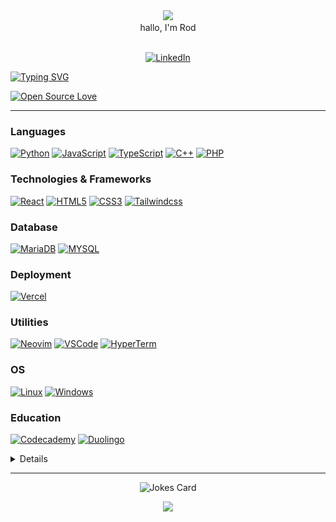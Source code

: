 <!-- SOURCE FOR BADGES :  https://dev.to/envoy_/150-badges-for-github-pnk#skills -->

<div align="center"> <img src="https://media.giphy.com/media/hvRJCLFzcasrR4ia7z/giphy.gif" width="50px"> <br /> hallo, I'm Rod
</div> 
<br />
<p align="center">
  <a href="https://www.linkedin.com/in/rod-lester-m-75a092208/">
      <img src="https://img.shields.io/badge/LinkedIn-blue?style=flat-square&logo=linkedin" alt="LinkedIn">
  </a>
</p>

<!-- ABOUT ME -->

<!--
`About me`

- :globe_with_meridians: Biotech enthusiast.
- :briefcase: I’m currently crawling through data analytics, web development, minicontrollers, and electronics.
- :recycle: I incorporate the [17 Sustainable Development Goals](https://sdgs.un.org/goals) with my projects!
- :email: Reach me
  - :trident: [LinkedIn](https://www.linkedin.com/in/rod-lester-m-75a092208/)
-->

[![Typing SVG](https://readme-typing-svg.demolab.com?font=Georgia&duration=2000&pause=100&multiline=true&width=500&height=80&lines=Rod+Lester+Moreno;Student+%7C+Aspiring+Bioengineer;AI+%7C+Computer+Vision+%7C+Electronics)](https://git.io/typing-svg)

[![Open Source Love](https://firstcontributions.github.io/open-source-badges/badges/open-source-v1/open-source.png)](https://github.com/firstcontributions/open-source-badges)

---

### Languages
[![Python](https://img.shields.io/badge/python-black?style=for-the-badge&logo=python)](https://github.com/BlackMoFan)
[![JavaScript](https://img.shields.io/badge/javascript-black?style=for-the-badge&logo=javascript)](https://github.com/BlackMoFan)
[![TypeScript](https://img.shields.io/badge/TypeScript-black?style=for-the-badge&logo=typescript&logoColor=blue)](https://github.com/BlackMoFan)
[![C++](https://img.shields.io/badge/c++-black?style=for-the-badge&logo=cplusplus)](https://github.com/BlackMoFan)
[![PHP](https://img.shields.io/badge/PHP-black?style=for-the-badge&logo=php&logoColor=white)](https://github.com/BlackMoFan)

### Technologies & Frameworks
[![React](https://img.shields.io/badge/react-black?style=for-the-badge&logo=react)](https://github.com/BlackMoFan)
[![HTML5](https://img.shields.io/badge/html5-black?style=for-the-badge&logo=html5)](https://github.com/BlackMoFan)
[![CSS3](https://img.shields.io/badge/css3-black?style=for-the-badge&logo=css3)](https://github.com/BlackMoFan)
[![Tailwindcss](https://img.shields.io/badge/Tailwind_CSS-black?style=for-the-badge&logo=tailwind-css&logoColor=white)](https://github.com/BlackMoFan)

### Database
[![MariaDB](https://img.shields.io/badge/MariaDB-black?style=for-the-badge&logo=mariadb&logoColor=white)](https://github.com/BlackMoFan)
[![MYSQL](https://img.shields.io/badge/MySQL-black?style=for-the-badge&logo=mysql&logoColor=white)](https://github.com/BlackMoFan)

### Deployment
[![Vercel](https://img.shields.io/badge/Vercel-000000?style=for-the-badge&logo=vercel&logoColor=white)](https://github.com/BlackMoFan)

### Utilities
[![Neovim](https://img.shields.io/badge/NeoVim-%2357A143.svg?&style=for-the-badge&logo=neovim&logoColor=white)](https://github.com/BlackMoFan)
[![VSCode](https://img.shields.io/badge/Visual_Studio_Code-0078D4?style=for-the-badge&logo=visual%20studio%20code&logoColor=white)](https://github.com/BlackMoFan)
[![HyperTerm](https://img.shields.io/badge/Hyper-000000?style=for-the-badge&logo=hyper&logoColor=white)](https://github.com/BlackMoFan)

### OS
[![Linux](https://img.shields.io/badge/linux-black?style=for-the-badge&logo=Linux)](https://github.com/BlackMoFan)
[![Windows](https://img.shields.io/badge/Windows-black?style=for-the-badge&logo=Windows)](https://github.com/BlackMoFan)

### Education
[![Codecademy](https://img.shields.io/badge/Codecademy-FFF0E5?style=for-the-badge&logo=codecademy&logoColor=303347)](https://github.com/BlackMoFan)
[![Duolingo](https://img.shields.io/badge/Duolingo-58CC02?style=for-the-badge&logo=Duolingo&logoColor=white)](https://github.com/BlackMoFan)


<details>
  
<!-- GITHUB STATS -->
#### My Github Stats
| <a href="https://github.com/anuraghazra/github-readme-stats"><img align="center" src="https://github-readme-stats.vercel.app/api/top-langs/?username=BlackMoFan&exclude_repo=BlackMoFan.github.io&layout=compact&theme=dark&hide_border=true" alt="Black Mo Fan's Most Used Languages" width="400" height="220"/></a> | <img align="center" alt="GIF" src="code.gif?raw=true" width="400" height="220" /> |
| ------------- | ------------- |


| <a href="https://github.com/anuraghazra/github-readme-stats"><img align="center" src="https://github-readme-stats.vercel.app/api?username=BlackMoFan&show_icons=true&include_all_commits=true&theme=dark&hide_border=true" alt="Black Mo Fan's github stats" /></a> | <a href="https://git.io/streak-stats"><img align="center" src="https://github-readme-streak-stats.herokuapp.com?user=BlackMoFan&theme=dark&hide_border=true&date_format=j%2Fn%5B%2FY%5D" alt="Black Mo Fan's streak" /></a> |
| ------------- | ------------- |
</details>

---
<div align="center"> <img src="https://readme-jokes.vercel.app/api" alt="Jokes Card" /> </div>
<p align="center">
  <a href="https://github.com/BlackMoFan">
    <img src="https://komarev.com/ghpvc/?username=BlackMoFan&color=blue&style=flat)" />
  </a>
</p>



<!---
BlackMoFan/BlackMoFan is a ✨ special ✨ repository because its `README.md` (this file) appears on your GitHub profile.
You can click the Preview link to take a look at your changes.
--->
